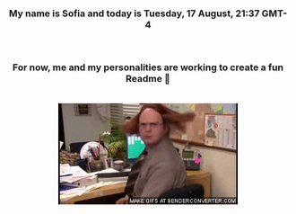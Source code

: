 


<div align="center">
<h3 >My name is Sofia and today is Tuesday, 17 August, 21:37 GMT-4</h3><br>
<h3 >For now, me and my personalities are working to create a fun Readme 👋
</h3><br>
<img src='img/dwight.gif' alt='working...'/>
</div>
